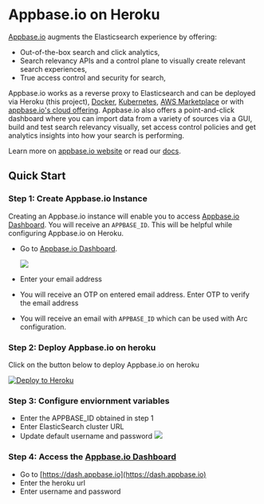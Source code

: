 # Appbase.io on Heroku

[Appbase.io](https://appbase.io/) augments the Elasticsearch experience by offering:
* Out-of-the-box search and click analytics,
* Search relevancy APIs and a control plane to visually create relevant search experiences,
* True access control and security for search,

Appbase.io works as a reverse proxy to Elasticsearch and can be deployed via Heroku (this project), [Docker](https://docs.appbase.io/docs/hosting/byoc/#using-docker), [Kubernetes](https://medium.appbase.io/deploy-elasticsearch-and-appbase-io-with-kubernetes-gke-in-10-steps-e1b7d0987adc), [AWS Marketplace](https://aws.amazon.com/marketplace/pp/Appbase-Inc-Appbaseio-Supercharged-ElasticSearch/B081K85XFZ) or with [appbase.io's cloud offering](https://docs.appbase.io/docs/hosting/byoc/#using-appbaseio). Appbase.io also offers a point-and-click dashboard where you can import data from a variety of sources via a GUI, build and test search relevancy visually, set access control policies and get analytics insights into how your search is performing.


Learn more on [appbase.io website](https://appbase.io/) or read our [docs](https://docs.appbase.io/).

## Quick Start

### Step 1: Create Appbase.io Instance

Creating an Appbase.io instance will enable you to access [Appbase.io Dashboard](https://dash.appbase.io). You will receive an `APPBASE_ID`. This will be helpful while configuring Appbase.io on Heroku.
  * Go to [Appbase.io Dashboard](https://dash.appbase.io/install).

    ![](https://i.imgur.com/YZubabh.png)
  
  * Enter your email address
  * You will receive an OTP on entered email address. Enter OTP to verify the email address
  * You will receive an email with `APPBASE_ID` which can be used with Arc configuration.
  
### Step 2: Deploy Appbase.io on heroku

Click on the button below to deploy Appbase.io on heroku

[![Deploy to
Heroku](https://www.herokucdn.com/deploy/button.svg)](https://heroku.com/deploy?template=https://github.com/appbaseio/appbaseio-heroku)


### Step 3: Configure enviornment variables
  * Enter the APPBASE_ID obtained in step 1
  * Enter ElasticSearch cluster URL
  * Update default username and password
  ![](https://www.dropbox.com/s/00bydektg32hsdp/Screenshot%202020-08-25%20at%206.06.40%20PM.png?raw=1)

### Step 4: Access the [Appbase.io Dashboard](https://dash.appbase.io)
  * Go to [https://dash.appbase.io](https://dash.appbase.io)
  * Enter the heroku url
  * Enter username and password


